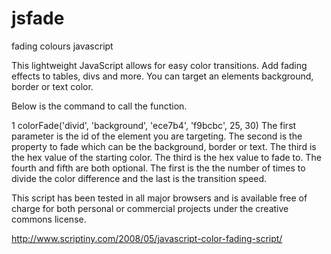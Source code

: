 jsfade
======

fading colours javascript



This lightweight JavaScript allows for easy color transitions. Add fading effects to tables, divs and more. You can target an elements background, border or text color.

Below is the command to call the function.

1
colorFade('divid', 'background', 'ece7b4', 'f9bcbc', 25, 30)
The first parameter is the id of the element you are targeting. The second is the property to fade which can be the background, border or text. The third is the hex value of the starting color. The third is the hex value to fade to. The fourth and fifth are both optional. The first is the the number of times to divide the color difference and the last is the transition speed.

This script has been tested in all major browsers and is available free of charge for both personal or commercial projects under the creative commons license.


http://www.scriptiny.com/2008/05/javascript-color-fading-script/
